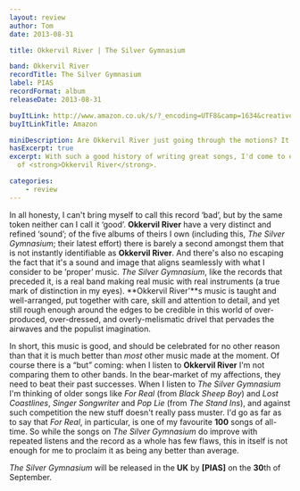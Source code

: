 ```yaml
---
layout: review
author: Tom
date: 2013-08-31

title: Okkervil River | The Silver Gymnasium

band: Okkervil River
recordTitle: The Silver Gymnasium
label: PIAS
recordFormat: album
releaseDate: 2013-08-31

buyItLink: http://www.amazon.co.uk/s/?_encoding=UTF8&camp=1634&creative=19450&field-keywords=okkervil%20river%20the%20silver%20gymnasium&linkCode=ur2&sprefix=okkervil%2Caps%2C218&tag=eatebymons-21&url=search-alias%3Daps
buyItLinkTitle: Amazon

miniDescription: Are Okkervil River just going through the motions? It certainly feels like it. 
hasExcerpt: true
excerpt: With such a good history of writing great songs, I'd come to expect more
  of <strong>Okkervil River</strong>.

categories:
	- review
---
```


In all honesty, I can't bring myself to call this record ‘bad’, but by the same token neither can I call it ‘good’. **Okkervil River** have a very distinct and refined ‘sound’; of the five albums of theirs I own (including this, *The Silver Gymnasium*; their latest effort) there is barely a second amongst them that is not instantly identifiable as **Okkervil River**. And there's also no escaping the fact that it's a sound and image that aligns seamlessly with what I consider to be ’proper’ music. *The Silver Gymnasium*, like the records that preceded it, is a real band making real music with real instruments (a true mark of distinction in my eyes). **Okkervil River'**s music is taught and well-arranged, put together with care, skill and attention to detail, and yet still rough enough around the edges to be credible in this world of over-produced, over-dressed, and overly-melismatic drivel that pervades the airwaves and the populist imagination.

In short, this music is good, and should be celebrated for no other reason than that it is much better than _most_ other music made at the moment. Of course there is a “but” coming: when I listen to **Okkervil River** I'm not comparing them to other bands. In the bear-market of my affections, they need to beat their past successes. When I listen to *The Silver Gymnasium* I'm thinking of older songs like *For Real* (from *Black Sheep Boy*) and *Lost Coastlines*, *Singer Songwriter* and *Pop Lie* (from *The Stand Ins*), and against such competition the new stuff doesn't really pass muster. I'd go as far as to say that *For Real*, in particular, is one of my favourite **100** songs of all-time. So while the songs on *The Silver Gymnasium* do improve with repeated listens and the record as a whole has few flaws, this in itself is not enough for me to proclaim it as being any better than average.

*The Silver Gymnasium* will be released in the **UK** by **[PIAS]** on the **30**th of September.
